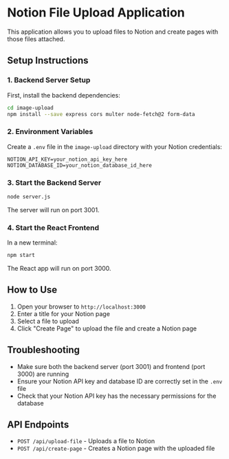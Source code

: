 # Notion File Upload Application

This application allows you to upload files to Notion and create pages with those files attached.

## Setup Instructions

### 1. Backend Server Setup

First, install the backend dependencies:

```bash
cd image-upload
npm install --save express cors multer node-fetch@2 form-data
```

### 2. Environment Variables

Create a `.env` file in the `image-upload` directory with your Notion credentials:

```
NOTION_API_KEY=your_notion_api_key_here
NOTION_DATABASE_ID=your_notion_database_id_here
```

### 3. Start the Backend Server

```bash
node server.js
```

The server will run on port 3001.

### 4. Start the React Frontend

In a new terminal:

```bash
npm start
```

The React app will run on port 3000.

## How to Use

1. Open your browser to `http://localhost:3000`
2. Enter a title for your Notion page
3. Select a file to upload
4. Click "Create Page" to upload the file and create a Notion page

## Troubleshooting

- Make sure both the backend server (port 3001) and frontend (port 3000) are running
- Ensure your Notion API key and database ID are correctly set in the `.env` file
- Check that your Notion API key has the necessary permissions for the database

## API Endpoints

- `POST /api/upload-file` - Uploads a file to Notion
- `POST /api/create-page` - Creates a Notion page with the uploaded file
